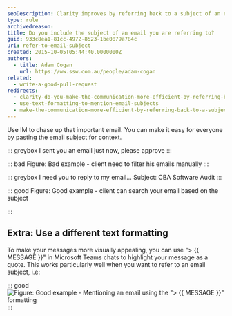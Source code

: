 ```yaml
---
seoDescription: Clarity improves by referring back to a subject of an email, making communication more efficient.
type: rule
archivedreason:
title: Do you include the subject of an email you are referring to?
guid: 933c8ea1-81cc-4972-8523-1be0879a784c
uri: refer-to-email-subject
created: 2015-10-05T05:44:40.0000000Z
authors:
  - title: Adam Cogan
    url: https://ww.ssw.com.au/people/adam-cogan
related:
  - write-a-good-pull-request
redirects:
  - clarity-do-you-make-the-communication-more-efficient-by-referring-back-to-a-subject-of-an-email
  - use-text-formatting-to-mention-email-subjects
  - make-the-communication-more-efficient-by-referring-back-to-a-subject-of-an-email
---
```


Use IM to chase up that important email. You can make it easy for everyone by pasting the email subject for context.

<!--endintro-->

::: greybox
I sent you an email just now, please approve
:::

::: bad
Figure: Bad example - client need to filter his emails manually
:::

::: greybox
I need you to reply to my email... Subject: CBA Software Audit
:::

::: good
Figure: Good example - client can search your email based on the subject

:::

## Extra: Use a different text formatting

To make your messages more visually appealing, you can use "> {{ MESSAGE }}" in Microsoft Teams chats to highlight your message as a quote. This works particularly well when you want to refer to an email subject, i.e:

::: good  
![Figure: Good example - Mentioning an email using the "> {{ MESSAGE }}" formatting](good-example---use-formatting.png)
:::
